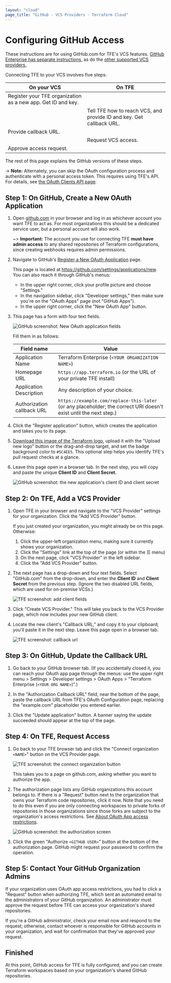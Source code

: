 ```yaml
---
layout: "cloud"
page_title: "GitHub - VCS Providers - Terraform Cloud"
---
```


# Configuring GitHub Access

These instructions are for using GitHub.com for TFE's VCS features. [GitHub Enterprise has separate instructions,](./github-enterprise.html) as do the [other supported VCS providers.](./index.html)

Connecting TFE to your VCS involves five steps:

On your VCS | On TFE
--|--
Register your TFE organization as a new app. Get ID and key. | &nbsp;
&nbsp; | Tell TFE how to reach VCS, and provide ID and key. Get callback URL.
Provide callback URL. | &nbsp;
&nbsp; | Request VCS access.
Approve access request. | &nbsp;

The rest of this page explains the GitHub versions of these steps.

-> **Note:** Alternately, you can skip the OAuth configuration process and authenticate with a personal access token. This requires using TFE's API. For details, see [the OAuth Clients API page](../api/oauth-clients.html).

## Step 1: On GitHub, Create a New OAuth Application

1. Open [github.com](https://github.com) in your browser and log in as whichever account you want TFE to act as. For most organizations this should be a dedicated service user, but a personal account will also work.

    ~> **Important:** The account you use for connecting TFE **must have admin access** to any shared repositories of Terraform configurations, since creating webhooks requires admin permissions.

2. Navigate to GitHub's [Register a New OAuth Application](https://github.com/settings/applications/new) page.

    This page is located at <https://github.com/settings/applications/new>. You can also reach it through GitHub's menus:
    - In the upper right corner, click your profile picture and choose "Settings."
    - In the navigation sidebar, click "Developer settings," then make sure you're on the "OAuth Apps" page (not "GitHub Apps").
    - In the upper right corner, click the "New OAuth App" button.

3. This page has a form with four text fields.

    ![GitHub screenshot: New OAuth application fields](./images/gh-fields-empty.png)

    Fill them in as follows:

    Field name                 | Value
    ---------------------------|--------------------------------------------------
    Application Name           | Terraform Enterprise (`<YOUR ORGANIZATION NAME>`)
    Homepage URL               | `https://app.terraform.io` (or the URL of your private TFE install)
    Application Description    | Any description of your choice.
    Authorization callback URL | `https://example.com/replace-this-later` (or any placeholder; the correct URI doesn't exist until the next step.)

4. Click the "Register application" button, which creates the application and takes you to its page.

5. <a href="./images/tfe_logo.png" download>Download this image of the Terraform logo</a>, upload it with the "Upload new logo" button or the drag-and-drop target, and set the badge background color to `#5C4EE5`. This optional step helps you identify TFE's pull request checks at a glance.

6. Leave this page open in a browser tab. In the next step, you will copy and paste the unique **Client ID** and **Client Secret.**

    ![GitHub screenshot: the new application's client ID and client secret](./images/gh-secrets.png)

## Step 2: On TFE, Add a VCS Provider

1. Open TFE in your browser and navigate to the "VCS Provider" settings for your organization. Click the "Add VCS Provider" button.

    If you just created your organization, you might already be on this page. Otherwise:

    1. Click the upper-left organization menu, making sure it currently shows your organization.
    1. Click the "Settings" link at the top of the page (or within the &#9776; menu)
    1. On the next page, click "VCS Provider" in the left sidebar.
    1. Click the "Add VCS Provider" button.

2. The next page has a drop-down and four text fields. Select "GitHub.com" from the drop-down, and enter the **Client ID** and **Client Secret** from the previous step. (Ignore the two disabled URL fields, which are used for on-premise VCSs.)

    ![TFE screenshot: add client fields](./images/gh-tfe-add-client-fields.png)

3. Click "Create VCS Provider." This will take you back to the VCS Provider page, which now includes your new GitHub client.

4. Locate the new client's "Callback URL," and copy it to your clipboard; you'll paste it in the next step. Leave this page open in a browser tab.

    ![TFE screenshot: callback url](./images/gh-tfe-callback-url.png)

## Step 3: On GitHub, Update the Callback URL

1. Go back to your GitHub browser tab. (If you accidentally closed it, you can reach your OAuth app page through the menus: use the upper right menu > Settings > Developer settings > OAuth Apps > "Terraform Enterprise (`<YOUR ORG NAME>`)".)

2. In the "Authorization Callback URL" field, near the bottom of the page, paste the callback URL from TFE's OAuth Configuration page, replacing the "example.com" placeholder you entered earlier.

3. Click the "Update application" button. A banner saying the update succeeded should appear at the top of the page.

## Step 4: On TFE, Request Access

1. Go back to your TFE browser tab and click the "Connect organization `<NAME>`" button on the VCS Provider page.

    ![TFE screenshot: the connect organization button](./images/tfe-connect-orgname.png)

    This takes you to a page on github.com, asking whether you want to authorize the app.

2. The authorization page lists any GitHub organizations this account belongs to. If there is a "Request" button next to the organization that owns your Terraform code repositories, click it now. Note that you need to do this even if you are only connecting workspaces to private forks of repositories in those organizations since those forks are subject to the organization's access restrictions.  See [About OAuth App access restrictions](https://help.github.com/articles/about-oauth-app-access-restrictions).

    ![GitHub screenshot: the authorization screen](./images/gh-authorize.png)

3. Click the green "Authorize `<GITHUB USER>`" button at the bottom of the authorization page. GitHub might request your password to confirm the operation.

## Step 5: Contact Your GitHub Organization Admins

If your organization uses OAuth app access restrictions, you had to click a "Request" button when authorizing TFE, which sent an automated email to the administrators of your GitHub organization. An administrator must approve the request before TFE can access your organization's shared repositories.

If you're a GitHub administrator, check your email now and respond to the request; otherwise, contact whoever is responsible for GitHub accounts in your organization, and wait for confirmation that they've approved your request.

## Finished

At this point, GitHub access for TFE is fully configured, and you can create Terraform workspaces based on your organization's shared GitHub repositories.
